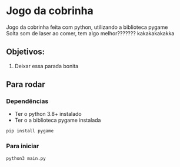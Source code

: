 # Jogo da cobrinha
Jogo da cobrinha feita com python, utilizando a biblioteca pygame <br>
Solta som de laser ao comer, tem algo melhor??????? kakakakakakka
## Objetivos:
1. Deixar essa parada bonita
## Para rodar
### Dependências
- Ter o python 3.8+ instalado
- Ter o a biblioteca pygame instalada
```sh
pip install pygame
```
### Para iniciar
```sh
python3 main.py
```


